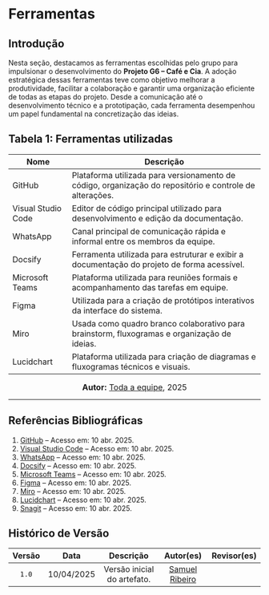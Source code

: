 # Ferramentas

## Introdução

Nesta seção, destacamos as ferramentas escolhidas pelo grupo para impulsionar o desenvolvimento do **Projeto G6 – Café e Cia**. A adoção estratégica dessas ferramentas teve como objetivo melhorar a produtividade, facilitar a colaboração e garantir uma organização eficiente de todas as etapas do projeto. Desde a comunicação até o desenvolvimento técnico e a prototipação, cada ferramenta desempenhou um papel fundamental na concretização das ideias.

## Tabela 1: Ferramentas utilizadas

<div align="center">

| Nome               | Descrição                                                                 |
|--------------------|---------------------------------------------------------------------------|
| GitHub             | Plataforma utilizada para versionamento de código, organização do repositório e controle de alterações. |
| Visual Studio Code | Editor de código principal utilizado para desenvolvimento e edição da documentação. |
| WhatsApp           | Canal principal de comunicação rápida e informal entre os membros da equipe. |
| Docsify            | Ferramenta utilizada para estruturar e exibir a documentação do projeto de forma acessível. |
| Microsoft Teams    | Plataforma utilizada para reuniões formais e acompanhamento das tarefas em equipe. |
| Figma              | Utilizada para a criação de protótipos interativos da interface do sistema. |
| Miro               | Usada como quadro branco colaborativo para brainstorm, fluxogramas e organização de ideias. |
| Lucidchart         | Plataforma utilizada para criação de diagramas e fluxogramas técnicos e visuais. |

</div>

<font size="3"><p style="text-align: center"><b>Autor:</b>  [Toda a equipe](), 2025</p></font>

---

## Referências Bibliográficas

1. [GitHub](https://github.com) – Acesso em: 10 abr. 2025.  
2. [Visual Studio Code](https://code.visualstudio.com/) – Acesso em: 10 abr. 2025.  
3. [WhatsApp](https://www.whatsapp.com/?lang=pt_BR) – Acesso em: 10 abr. 2025.  
4. [Docsify](https://docsify.js.org/#/) – Acesso em: 10 abr. 2025.  
5. [Microsoft Teams](https://teams.microsoft.com) – Acesso em: 10 abr. 2025.  
6. [Figma](https://www.figma.com/) – Acesso em: 10 abr. 2025.  
7. [Miro](https://miro.com/) – Acesso em: 10 abr. 2025.  
8. [Lucidchart](https://lucid.app/) – Acesso em: 10 abr. 2025.  
9. [Snagit](https://www.techsmith.com/screen-capture.html) – Acesso em: 10 abr. 2025.


## Histórico de Versão

| Versão | Data | Descrição | Autor(es) | Revisor(es) |
| :-: | :-: | :-: | :-: | :-: |
| `1.0` | 10/04/2025  | Versão inicial do artefato. | [Samuel Ribeiro](https://github.com/SamuelRicosta)| |
